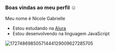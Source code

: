 ### Boas vindas ao meu perfil ☺️

Meu nome é Nicole Gabrielle

- Estou estudando na [Alura](https://www.alura.com.br)
- Estou desenvolvendo na linguagem JavaScript

 ![17274869850571444129009627285705](https://github.com/user-attachments/assets/29ed8b2c-1207-4d7d-80fc-49ccd0e94e50)
